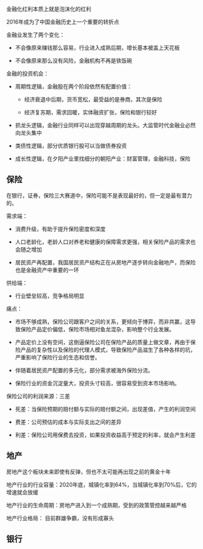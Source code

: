 金融化红利本质上就是泡沫化的红利

2016年成为了中国金融历史上一个重要的转折点

金融业发生了两个变化：

- 不会像原来赚钱那么容易，行业进入成熟后期，增长基本被盖上天花板

- 不会像原来那么没有风险，金融机构不再是铁饭碗

金融的投资机会：

- 周期性逻辑，金融股在两个阶段依然有配置价值： 
  
  - 经济衰退中后期，货币宽松，最受益的是券商，其次是保险
  
  - 经济复苏期，需求回暖，实体融资扩张，保险和银行较好

- 抓龙头逻辑，金融行业同样可以出现穿越周期的龙头。大监管时代金融业必然向龙头集中

- 类债性逻辑，部分优质银行股可以当做债券投资

- 成长性逻辑，在夕阳产业里找细分的朝阳产业：财富管理，金融科技，保险

## 保险

在银行，证券，保险三大赛道中，保险可能不是表现最好的，但一定是最有潜力的。

需求端：

- 消费升级，有助于提升保险密度和深度

- 人口老龄化，老龄人口对养老和健康的保障需求更强，相关保险产品的需求也会随之增加

- 居民资产再配置，我国居民资产结构正在从房地产逐步转向金融地产，而保险也是金融资产中重要的一环

供给端：

- 行业壁垒较高，竞争格局明显

痛点：

- 市场不够成熟，保险公司跟客户之间的关系，更倾向于博弈，而非共赢，这导致保险产品定价偏低，保险市场相对鱼龙混杂，影响整个行业发展。

- 产品定价上没有空间，这倒逼保险公司在保险产品的质量上做文章，再由于保险产品的复杂性以及保险的代理人模式，导致保险产品滋生了各种各样的坑，严重影响了保险行业的生态和信誉。

- 伴随着居民资产配置的多元化，部分需求被海外保险分流。

- 保险行业的资金沉淀量大，投资头寸较高，很容易受到资本市场影响。

保险公司的利润来源：三差

- 死差：当保险预期的赔付额与实际的赔付额之间，出现差值，产生的利润空间

- 费差：公司预估的成本与实际支出之间的差异

- 利差：保险公司用保费去投资，如果投资收益高于预定的利率，就会产生利差

## 地产

房地产这个板块未来即使有反弹，但也不太可能再出现之前的黄金十年

地产行业的行业容量：2020年底，城镇化率到64%，当城镇化率到70%后，它的增速就会放缓

地产行业的生命周期：房地产进入到一个成熟期，受到的政策管控越来越严格

地产行业格局： 目前群雄争霸，没有形成寡头



## 银行
